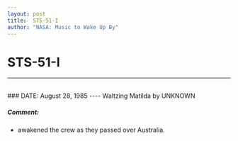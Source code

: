 ```yaml
---
layout: post
title:  STS-51-I
author: "NASA: Music to Wake Up By"
---
```


# STS-51-I
----
<br/>
### DATE: August 28, 1985
----
Waltzing Matilda by UNKNOWN

##### Comment:
* awakened the crew as they passed over Australia.
